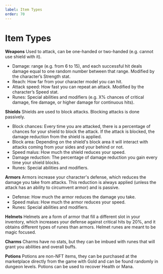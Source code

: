 ```yaml
---
label: Item Types
order: 70
---
```


# Item Types

**Weapons**
Used to attack, can be one-handed or two-handed (e.g. cannot use shield with it).

- Damage: range (e.g. from 6 to 15), and each successful hit deals damage equal to one random number between that range. Modified by the character’s Strength stat.
- Reach: How far from your character model you can hit.
- Attack speed: How fast you can repeat an attack. Modified by the character’s Speed stat.
- Runes: Special abilities and modifiers (e.g. X% chances of critical damage, fire damage, or higher damage for continuous hits).

**Shields**
Shields are used to block attacks. Blocking attacks is done passively. 
- Block chances: Every time you are attacked, there is a percentage of chances for your shield to block the attack. If the attack is blocked, the damage reduction from the shield is applied.
- Block area: Depending on the shield's block area it will interact with attacks coming from your sides and your behind or not.
- Speed malus: How much the shield reduces your speed.
- Damage reduction: The percentage of damage reduction you gain every time your shield blocks.
- Runes: Special abilities and modifiers.

**Armors**
Armors increase your character's defense, which reduces the damage you take from attacks. This reduction is always applied (unless the attack has an ability to circumvent armor) and is passive.
- Defense: How much the armor reduces the damage you take.
- Speed malus: How much the armor reduces your speed.
- Runes: Special abilities and modifiers.

**Helmets**
Helmets are a form of armor that fill a different slot in your inventory, which increases your defense against critical hits by 20%, and it obtains different types of runes than armors. Helmet runes are meant to be magic focused.

**Charms**
Charms have no stats, but they can be imbued with runes that will grant you abilities and overall buffs.

**Potions**
Potions are non-NFT items, they can be purchased at the marketplace directly from the game with Gold and can be found randomly in dungeon levels. Potions can be used to recover Health or Mana.
